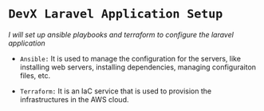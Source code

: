 # **`DevX Laravel Application Setup`**

_I will set up ansible playbooks and terraform to configure the laravel application_

- `Ansible:` It is used to manage the configuration for the servers, like installing web servers, installing dependencies, managing configuraiton files, etc.

- `Terraform:` It is an IaC service that is used to provision the infrastructures in the AWS cloud.